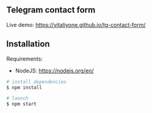 ## Telegram contact form


Live demo: https://vitaliyone.github.io/tg-contact-form/
## Installation

Requirements:

- NodeJS: https://nodejs.org/en/

```bash
# install dependencies
$ npm install

# launch
$ npm start
```